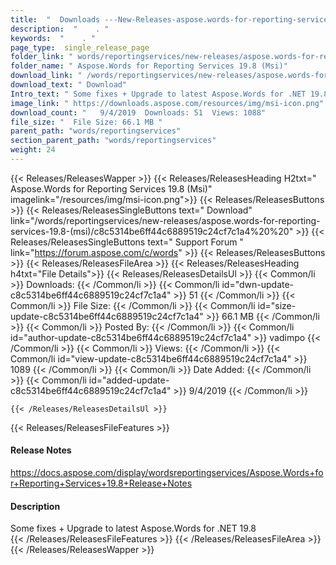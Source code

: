 ```yaml
---
title:  "  Downloads ---New-Releases-aspose.words-for-reporting-services-19.8-(msi) . " 
description:  "    . " 
keywords:  "    . " 
page_type:  single_release_page
folder_link: " words/reportingservices/new-releases/aspose.words-for-reporting-services-19.8-(msi)/"
folder_name: " Aspose.Words for Reporting Services 19.8 (Msi)"
download_link: " /words/reportingservices/new-releases/aspose.words-for-reporting-services-19.8-(msi)/c8c5314be6ff44c6889519c24cf7c1a4"
download_text: " Download"
Intro_text: " Some fixes + Upgrade to latest Aspose.Words for .NET 19.8"
image_link: " https://downloads.aspose.com/resources/img/msi-icon.png"
download_count: "   9/4/2019  Downloads: 51  Views: 1088"
file_size: "  File Size: 66.1 MB "
parent_path: "words/reportingservices"
section_parent_path: "words/reportingservices"
weight: 24 
---
```


{{< Releases/ReleasesWapper >}}
  {{< Releases/ReleasesHeading H2txt=" Aspose.Words for Reporting Services 19.8 (Msi)" imagelink="/resources/img/msi-icon.png">}}
  {{< Releases/ReleasesButtons >}}
    {{< Releases/ReleasesSingleButtons text=" Download" link="/words/reportingservices/new-releases/aspose.words-for-reporting-services-19.8-(msi)/c8c5314be6ff44c6889519c24cf7c1a4%20%20" >}}
    {{< Releases/ReleasesSingleButtons text=" Support Forum " link="https://forum.aspose.com/c/words" >}}
  {{< Releases/ReleasesButtons >}}
  {{< Releases/ReleasesFileArea >}}
    {{< Releases/ReleasesHeading h4txt="File Details">}}
    {{< Releases/ReleasesDetailsUl >}}
            {{< Common/li  >}} Downloads: {{< /Common/li >}} 
      {{< Common/li id="dwn-update-c8c5314be6ff44c6889519c24cf7c1a4" >}} 51 {{< /Common/li >}} 
      {{< Common/li  >}} File Size: {{< /Common/li >}} 
      {{< Common/li id="size-update-c8c5314be6ff44c6889519c24cf7c1a4" >}} 66.1 MB {{< /Common/li >}} 
      {{< Common/li  >}} Posted By: {{< /Common/li >}} 
      {{< Common/li id="author-update-c8c5314be6ff44c6889519c24cf7c1a4" >}} vadimpo {{< /Common/li >}} 
      {{< Common/li  >}} Views: {{< /Common/li >}} 
      {{< Common/li id="view-update-c8c5314be6ff44c6889519c24cf7c1a4" >}} 1089 {{< /Common/li >}} 
      {{< Common/li  >}} Date Added: {{< /Common/li >}} 
      {{< Common/li id="added-update-c8c5314be6ff44c6889519c24cf7c1a4" >}} 9/4/2019 {{< /Common/li >}} 

    {{< /Releases/ReleasesDetailsUl >}}

  {{< Releases/ReleasesFileFeatures >}}
      <h4>Release Notes</h4><div><a href="https://docs.aspose.com/display/wordsreportingservices/Aspose.Words+for+Reporting+Services+19.8+Release+Notes">https://docs.aspose.com/display/wordsreportingservices/Aspose.Words+for+Reporting+Services+19.8+Release+Notes</a></div><h4>Description</h4><div class="HTMLDescription">Some fixes + Upgrade to latest Aspose.Words for .NET 19.8</div>
  {{< /Releases/ReleasesFileFeatures >}}
 {{< /Releases/ReleasesFileArea >}}
{{< /Releases/ReleasesWapper >}}


